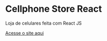 # Cellphone Store React
 Loja de celulares feita com React JS

[Acesse o site aqui](https://fellipecastro.github.io/cellphone-store-react/)
